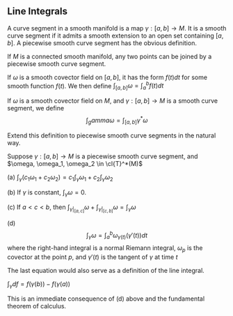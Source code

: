 Line Integrals
--------------

A curve segment in a smooth manifold is a map $\gamma: [a,b] \to M$. It
is a smooth curve segment if it admits a smooth extension to an open set
containing $[a,b]$. A piecewise smooth curve segment has the obvious
definition.

If $M$ is a connected smooth manifold, any two points can be joined by a
piecewise smooth curve segment.

If $\omega$ is a smooth covector field on $[a,b]$, it has the form
$f(t)dt$ for some smooth function $f(t)$. We then define
$\int_{[a,b]}\omega = \int_a^b f(t)dt$

If $\omega$ is a smooth covector field on $M$, and $\gamma: [a,b] \to M$
is a smooth curve segment, we define
$$\int_gamma \omega = \int_[a,b]\gamma^* \omega$$

Extend this definition to piecewise smooth curve segments in the natural
way.

Suppose $\gamma:[a,b] \to M$ is a piecewise smooth curve segment, and
$\omega, \omega_1, \omega_2 \in \cl{T}^*(M)$

(a) $\int_\gamma(c_1\omega_1 + c_2\omega_2) = c_1\int_\gamma \omega_1 + c_2 \int_\gamma \omega_2$

(b) If $\gamma$ is constant, $\int_\gamma \omega = 0$.

(c) If $a < c < b$, then
    $\int_{\gamma|_{[a,c]}}\omega + \int_{\gamma|_{[c,b]}} \omega = \int_\gamma\omega$

(d) $$\int_\gamma\omega = \int_a^b \omega_{\gamma(t)}(\gamma'(t))dt$$
    where the right-hand integral is a normal Riemann integral,
    $\omega_p$ is the covector at the point $p$, and $\gamma'(t)$ is the
    tangent of $\gamma$ at time $t$

The last equation would also serve as a definition of the line integral.

$\int_\gamma df = f(\gamma(b)) - f(\gamma(a))$

This is an immediate consequence of (d) above and the fundamental
theorem of calculus.
